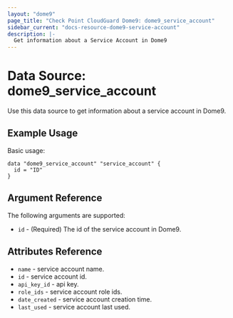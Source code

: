 ```yaml
---
layout: "dome9"
page_title: "Check Point CloudGuard Dome9: dome9_service_account"
sidebar_current: "docs-resource-dome9-service-account"
description: |-
  Get information about a Service Account in Dome9
---
```


# Data Source: dome9_service_account

Use this data source to get information about a service account in Dome9.

## Example Usage

Basic usage:

```hcl
data "dome9_service_account" "service_account" {
  id = "ID"
}

```

## Argument Reference

The following arguments are supported:

* `id` - (Required) The id of the service account in Dome9.

## Attributes Reference

* `name` - service account name.
* `id` - service account id.
* `api_key_id` - api key.
* `role_ids` - service account role ids.
* `date_created` - service account creation time.
* `last_used` - service account last used.